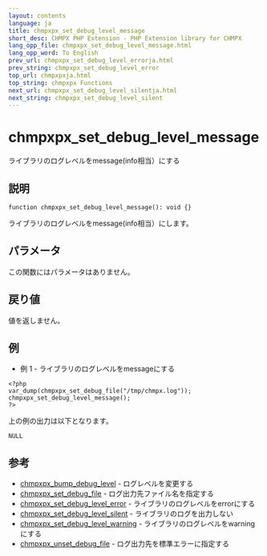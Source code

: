 ```yaml
---
layout: contents
language: ja
title: chmpxpx_set_debug_level_message
short_desc: CHMPX PHP Extension - PHP Extension library for CHMPX
lang_opp_file: chmpxpx_set_debug_level_message.html
lang_opp_word: To English
prev_url: chmpxpx_set_debug_level_errorja.html
prev_string: chmpxpx_set_debug_level_error
top_url: chmpxpxja.html
top_string: chmpxpx Functions
next_url: chmpxpx_set_debug_level_silentja.html
next_string: chmpxpx_set_debug_level_silent
---
```


# chmpxpx_set_debug_level_message
ライブラリのログレベルをmessage(info相当）にする

## 説明

```
function chmpxpx_set_debug_level_message(): void {}
```

ライブラリのログレベルをmessage(info相当）にします。 

## パラメータ
この関数にはパラメータはありません。

## 戻り値
値を返しません。 

## 例
- 例 1 - ライブラリのログレベルをmessageにする

```
<?php
var_dump(chmpxpx_set_debug_file("/tmp/chmpx.log"));
chmpxpx_set_debug_level_message();
?>
```

上の例の出力は以下となります。

```
NULL
```


## 参考
- [chmpxpx_bump_debug_level](chmpxpx_bump_debug_levelja.html) - ログレベルを変更する
- [chmpxpx_set_debug_file](chmpxpx_set_debug_fileja.html) - ログ出力先ファイル名を指定する
- [chmpxpx_set_debug_level_error](chmpxpx_set_debug_level_errorja.html) - ライブラリのログレベルをerrorにする
- [chmpxpx_set_debug_level_silent](chmpxpx_set_debug_level_silentja.html) - ライブラリのログを出力しない
- [chmpxpx_set_debug_level_warning](chmpxpx_set_debug_level_warningja.html) - ライブラリのログレベルをwarningにする
- [chmpxpx_unset_debug_file](chmpxpx_unset_debug_fileja.html) - ログ出力先を標準エラーに指定する
